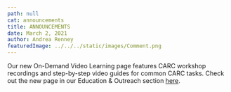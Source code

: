 ```yaml
---
path: null
cat: announcements
title: ANNOUNCEMENTS
date: March 2, 2021
author: Andrea Renney
featuredImage: ../../../static/images/Comment.png
---
```


Our new On-Demand Video Learning page features CARC workshop recordings and step-by-step video guides for common CARC tasks. Check out the new page in our Education & Outreach section [here](/education-and-outreach/video-learning).
